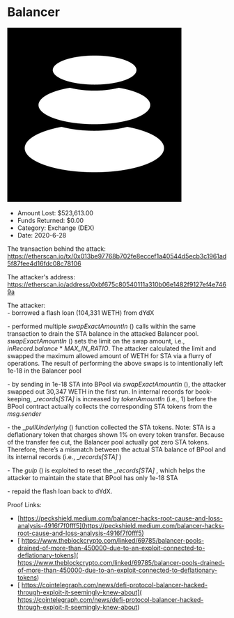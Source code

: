 # Balancer
![Balancer](/rektimages/Balancer-Exploit.png)
- Amount Lost: $523,613.00
- Funds Returned: $0.00
- Category: Exchange (DEX)
- Date: 2020-6-28

The transaction behind the attack:  
https://etherscan.io/tx/0x013be97768b702fe8eccef1a40544d5ecb3c1961ad5f87fee4d16fdc08c78106  
  
The attacker's address:  
https://etherscan.io/address/0xbf675c80540111a310b06e1482f9127ef4e7469a  
  
The attacker:  
\- borrowed a flash loan (104,331 WETH) from dYdX  
  
\- performed multiple _swapExactAmountIn_ () calls within the same transaction to drain the STA balance in the attacked Balancer pool. _swapExactAmountIn_ () sets the limit on the swap amount, i.e., _inRecord.balance_ * _MAX_IN_RATIO_. The attacker calculated the limit and swapped the maximum allowed amount of WETH for STA via a flurry of operations. The result of performing the above swaps is to intentionally left 1e-18 in the Balancer pool  
  
\- by sending in 1e-18 STA into BPool via _swapExactAmountIn_ (), the attacker swapped out 30,347 WETH in the first run. In internal records for book-keeping, __records[STA]_ is increased by _tokenAmountIn_ (i.e., 1) before the BPool contract actually collects the corresponding STA tokens from the _msg.sender_  
  
\- the __pullUnderlying_ () function collected the STA tokens. Note: STA is a deflationary token that charges shown 1% on every token transfer. Because of the transfer fee cut, the Balancer pool actually got zero STA tokens. Therefore, there’s a mismatch between the actual STA balance of BPool and its internal records (i.e., __records[STA]_ )  
  
\- The _gulp_ () is exploited to reset the __records[STA]_ , which helps the attacker to maintain the state that BPool has only 1e-18 STA  
  
\- repaid the flash loan back to dYdX.


Proof Links:
- [https://peckshield.medium.com/balancer-hacks-root-cause-and-loss-analysis-4916f7f0fff5](https://peckshield.medium.com/balancer-hacks-root-cause-and-loss-analysis-4916f7f0fff5)
- [ https://www.theblockcrypto.com/linked/69785/balancer-pools-drained-of-more-than-450000-due-to-an-exploit-connected-to-deflationary-tokens]( https://www.theblockcrypto.com/linked/69785/balancer-pools-drained-of-more-than-450000-due-to-an-exploit-connected-to-deflationary-tokens)
- [ https://cointelegraph.com/news/defi-protocol-balancer-hacked-through-exploit-it-seemingly-knew-about]( https://cointelegraph.com/news/defi-protocol-balancer-hacked-through-exploit-it-seemingly-knew-about)


